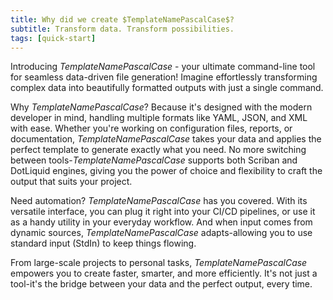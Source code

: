 ```yaml
---
title: Why did we create $TemplateNamePascalCase$?
subtitle: Transform data. Transform possibilities.
tags: [quick-start]
---
```

Introducing *$TemplateNamePascalCase$* - your ultimate command-line tool for seamless data-driven file generation! Imagine effortlessly transforming complex data into beautifully formatted outputs with just a single command.

Why $TemplateNamePascalCase$? Because it's designed with the modern developer in mind, handling multiple formats like YAML, JSON, and XML with ease. Whether you're working on configuration files, reports, or documentation, $TemplateNamePascalCase$ takes your data and applies the perfect template to generate exactly what you need. No more switching between tools-$TemplateNamePascalCase$ supports both Scriban and DotLiquid engines, giving you the power of choice and flexibility to craft the output that suits your project.

Need automation? $TemplateNamePascalCase$ has you covered. With its versatile interface, you can plug it right into your CI/CD pipelines, or use it as a handy utility in your everyday workflow. And when input comes from dynamic sources, $TemplateNamePascalCase$ adapts-allowing you to use standard input (StdIn) to keep things flowing.

From large-scale projects to personal tasks, $TemplateNamePascalCase$ empowers you to create faster, smarter, and more efficiently. It's not just a tool-it's the bridge between your data and the perfect output, every time.
